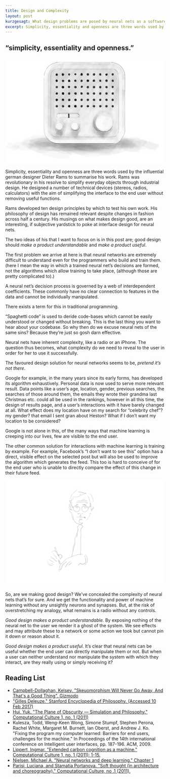 ```yaml
---
title: Design and Complexity
layout: post
kurzgesagt: What design problems are posed by neural nets as a software product. Particularly, is the complexity of NNs a barrier to a user’s ability to understand and, in consequence, to control them.
excerpt: Simplicity, essentiality and openness are three words used by the influential german designer Dieter Rams to summarise his work. Rams was revolutionary in his resolve to simplify everyday objects through industrial design.
---
```


## “simplicity, essentiality and openness.”

![Radio inspired by Dieter Rams](/images/dieter-rams-inspired-radio.jpg)

Simplicity, essentiality and openness are three words used by the influential german designer Dieter Rams to summarise his work. Rams was revolutionary in his resolve to simplify everyday objects through industrial design. He designed a number of technical devices (stereos, radios, calculators) with the aim of simplifying the interface to the end user without removing useful functions.

Rams developed ten design principles by which to test his own work. His philosophy of design has remained relevant despite changes in fashion across half a century. His musings on what makes design good, are an interesting, if subjective yardstick to poke at interface design for neural nets.

The two ideas of his that I want to focus on is in this post are; good design should *make a product understandable* and *make a product useful*.

The first problem we arrive at here is that neural networks are extremely difficult to understand even for the programmers who build and train them. (here I mean the way in which a trained neural net’s decisions are formed, not the algorithms which allow training to take place, (although those are pretty complicated to).)

A neural net’s decision process is governed by a web of interdependent coefficients. These commonly have no clear connection to features in the data and cannot be individually manipulated. 

There exists a term for this in traditional programming. 

“Spaghetti code” is used to deride code-bases which cannot be easily understood or changed without breaking. This is the last thing you want to hear about your codebase. So why then do we excuse neural nets of the same sins? Because they’re just so gosh darn effective. 

Neural nets have inherent complexity, like a radio or an iPhone.
The question thus becomes, what complexity do we need to reveal to the user in order for her to use it successfully.

The favoured design solution for neural networks seems to be, *pretend it’s not there*.

Google for example, in the many years since its early forms, has developed its algorithm exhaustively. Personal data is now used to serve more relevant result. Data points like a user’s age, location, gender, previous searches, the searches of those around them, the emails they wrote their grandma last Christmas etc. could all be used in the rankings, however in all this time, the design of results page, and a user’s interactions with it have barely changed at all. What effect does my location have on my search for “celebrity chef”? my gender? that email I sent gran about Heston? What if I don’t want my location to be considered?

Google is not alone in this, of the many ways that machine learning is creeping into our lives, few are visible to the end user. 

The other common solution for interactions with machine learning  is training by example. For example, Facebook’s “I don’t want to see this” option has a direct, visible effect on the selected post but will also be used to improve the algorithm which generates the feed. This too is hard to conceive of for the end user who is unable to directly compare the effect of this change in their future feed.

![Simplistic sketch of Dieter Rams](/images/dieter-rams.jpg)

So, are we making good design? 
We’ve concealed the complexity of neural nets that’s for sure. And we get the functionality and power of machine learning without any unsightly neurons and synapses. But, at the risk of overstretching my analogy, what remains is a radio without any controls.

*Good design makes a product understandable.* By exposing nothing of the neural net to the user we render it a ghost of the system. We see effects and may attribute these to a network or some action we took but cannot pin it down or reason about it.

*Good design makes a product useful.* It’s clear that neural nets can be useful whether the end user can directly manipulate them or not. But when a user can neither understand nor manipulate the system with which they interact, are they really using or simply receiving it?

## Reading List
- [Campbell-Dollaghan, Kelsey. "Skeuomorphism Will Never Go Away, And That's a Good Thing". Gizmodo](http://gizmodo.com/skeuomorphism-will-never-go-away-and-thats-a-good-thin-1642089313)
- ["Gilles Deleuze." Stanford Encyclopedia of Philosophy. (Accessed 10 Feb 2017)](https://plato.stanford.edu/entries/deleuze/)
- [Hui, Yuk. "The Plane of Obscurity — Simulation and Philosophy." Computational Culture 1, no. 1 (2011)](http://computationalculture.net/review/the-plane-of-obscurity-%E2%80%94-simulation-and-philosophy)
- Kulesza, Todd, Weng-Keen Wong, Simone Stumpf, Stephen Perona, Rachel White, Margaret M. Burnett, Ian Oberst, and Andrew J. Ko. "Fixing the program my computer learned: Barriers for end users, challenges for the machine." In Proceedings of the 14th international conference on Intelligent user interfaces, pp. 187-196. ACM, 2009.
- [Lippert, Ingmar. "Extended carbon cognition as a machine." Computational Culture 1, no. 1 (2011): 1-15.](http://computationalculture.net/article/extended-carbon-cognition)
- [Nielsen, Michael A. "Neural networks and deep learning." Chapter 1](http://neuralnetworksanddeeplearning.com/chap1.html)
- [Parisi, Luciana, and Stamatia Portanova. "Soft thought (in architecture and choreography)." Computational Culture, no .1 (2011).](http://computationalculture.net/article/soft-thought)
